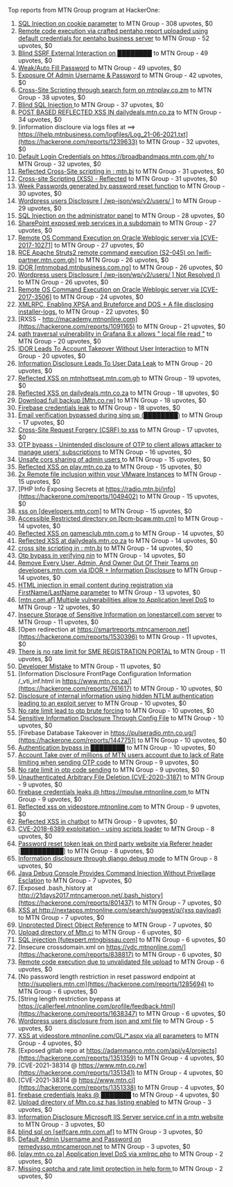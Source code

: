 Top reports from MTN Group program at HackerOne:

1. [ SQL Injection on cookie parameter](https://hackerone.com/reports/761304) to MTN Group - 308 upvotes, $0
2. [Remote code execution via crafted pentaho report uploaded using default credentials for pentaho business server](https://hackerone.com/reports/1677047) to MTN Group - 52 upvotes, $0
3. [Blind SSRF External Interaction on ████████](https://hackerone.com/reports/1220688) to MTN Group - 49 upvotes, $0
4. [Weak/Auto Fill Password](https://hackerone.com/reports/817331) to MTN Group - 49 upvotes, $0
5. [Exposure Of Admin Username & Password](https://hackerone.com/reports/1703733) to MTN Group - 42 upvotes, $0
6. [Cross-Site Scripting through search form on mtnplay.co.zm](https://hackerone.com/reports/761573) to MTN Group - 38 upvotes, $0
7. [Blind SQL Injection ](https://hackerone.com/reports/1069531) to MTN Group - 37 upvotes, $0
8. [POST BASED REFLECTED XSS IN dailydeals.mtn.co.za](https://hackerone.com/reports/1451394) to MTN Group - 34 upvotes, $0
9. [information discloure via logs files at ==\> https://ihelp.mtnbusiness.com/logfiles/Log_21-06-2021.txt](https://hackerone.com/reports/1239633) to MTN Group - 32 upvotes, $0
10. [Default Login Credentials on https://broadbandmaps.mtn.com.gh/ ](https://hackerone.com/reports/1297480) to MTN Group - 32 upvotes, $0
11. [Reflected Cross-Site scripting in : mtn.bj](https://hackerone.com/reports/1264832) to MTN Group - 31 upvotes, $0
12. [Cross-site Scripting (XSS) - Reflected](https://hackerone.com/reports/1183336) to MTN Group - 31 upvotes, $0
13. [Week Passwords generated by password reset function](https://hackerone.com/reports/765031) to MTN Group - 30 upvotes, $0
14. [Wordpress users Disclosure [ /wp-json/wp/v2/users/ ]](https://hackerone.com/reports/1735586) to MTN Group - 29 upvotes, $0
15. [SQL Injection on the administrator panel](https://hackerone.com/reports/865436) to MTN Group - 28 upvotes, $0
16. [SharePoint exposed web services in a  subdomain](https://hackerone.com/reports/761158) to MTN Group - 27 upvotes, $0
17. [Remote OS Command Execution on Oracle Weblogic server via [CVE-2017-10271]](https://hackerone.com/reports/810755) to MTN Group - 27 upvotes, $0
18. [RCE Apache Struts2 remote command execution (S2-045) on [wifi-partner.mtn.com.gh]](https://hackerone.com/reports/1070532) to MTN Group - 26 upvotes, $0
19. [IDOR  [mtnmobad.mtnbusiness.com.ng]](https://hackerone.com/reports/1698006) to MTN Group - 26 upvotes, $0
20. [Wordpress users Disclosure [ /wp-json/wp/v2/users/ ]  Not Resolved () ](https://hackerone.com/reports/1784999) to MTN Group - 26 upvotes, $0
21. [Remote OS Command Execution on Oracle Weblogic server via [CVE-2017-3506]](https://hackerone.com/reports/810778) to MTN Group - 24 upvotes, $0
22. [XMLRPC, Enabling XPSA and Bruteforce and DOS + A file disclosing installer-logs.](https://hackerone.com/reports/865875) to MTN Group - 22 upvotes, $0
23. [RXSS - http://macademy.mtnonline.com](https://hackerone.com/reports/1091165) to MTN Group - 21 upvotes, $0
24. [path traversal vulnerability in Grafana 8.x allows " local file read "](https://hackerone.com/reports/1427086) to MTN Group - 20 upvotes, $0
25. [IDOR Leads To Account Takeover Without User Interaction](https://hackerone.com/reports/1272478) to MTN Group - 20 upvotes, $0
26. [Information Disclosure Leads To User Data Leak](https://hackerone.com/reports/1541660) to MTN Group - 20 upvotes, $0
27. [Reflected XSS on mtnhottseat.mtn.com.gh](https://hackerone.com/reports/1069527) to MTN Group - 19 upvotes, $0
28. [Reflected XSS on dailydeals.mtn.co.za](https://hackerone.com/reports/1212235) to MTN Group - 18 upvotes, $0
29. [Download full backup  [Mtn.co.rw]](https://hackerone.com/reports/1516520) to MTN Group - 18 upvotes, $0
30. [Firebase credentials leak](https://hackerone.com/reports/1691888) to MTN Group - 18 upvotes, $0
31. [Email verification bypassed during sing up (████████)](https://hackerone.com/reports/1182016) to MTN Group - 17 upvotes, $0
32. [Cross-Site Request Forgery (CSRF) to xss](https://hackerone.com/reports/1183241) to MTN Group - 17 upvotes, $0
33. [OTP bypass - Unintended disclosure of OTP to client allows attacker to manage users' subscriptions](https://hackerone.com/reports/777957) to MTN Group - 16 upvotes, $0
34. [Unsafe cors sharing of admin users ](https://hackerone.com/reports/772744) to MTN Group - 15 upvotes, $0
35. [Reflected XSS on play.mtn.co.za](https://hackerone.com/reports/1061199) to MTN Group - 15 upvotes, $0
36. [2x Remote file inclusion within your VMware Instances](https://hackerone.com/reports/1069105) to MTN Group - 15 upvotes, $0
37. [PHP Info Exposing Secrets at https://radio.mtn.bj/info](https://hackerone.com/reports/1049402) to MTN Group - 15 upvotes, $0
38. [xss on [developers.mtn.com]](https://hackerone.com/reports/924851) to MTN Group - 15 upvotes, $0
39. [Accessible Restricted directory on [bcm-bcaw.mtn.cm]](https://hackerone.com/reports/789388) to MTN Group - 14 upvotes, $0
40. [Reflected XSS on gamesclub.mtn.com.g](https://hackerone.com/reports/1069528) to MTN Group - 14 upvotes, $0
41. [Reflected XSS at dailydeals.mtn.co.za](https://hackerone.com/reports/1210921) to MTN Group - 14 upvotes, $0
42. [cross site scripting in : mtn.bj](https://hackerone.com/reports/1264834) to MTN Group - 14 upvotes, $0
43. [Otp  bypass in verifying nin](https://hackerone.com/reports/1314172) to MTN Group - 14 upvotes, $0
44. [Remove Every User, Admin, And Owner Out Of Their Teams on developers.mtn.com via IDOR + Information Disclosure](https://hackerone.com/reports/1448550) to MTN Group - 14 upvotes, $0
45. [HTML injection in email content during registration via FirstName/LastName parameter](https://hackerone.com/reports/1256496) to MTN Group - 13 upvotes, $0
46. [[mtn.com.af] Multiple vulnerabilities allow to Application level DoS](https://hackerone.com/reports/946578) to MTN Group - 12 upvotes, $0
47. [Insecure Storage of Sensitive Information on lonestarcell.com server](https://hackerone.com/reports/1482830) to MTN Group - 11 upvotes, $0
48. [Open redirection at https://smartreports.mtncameroon.net](https://hackerone.com/reports/1530396) to MTN Group - 11 upvotes, $0
49. [There is no rate limit for SME REGISTRATION PORTAL](https://hackerone.com/reports/1305766) to MTN Group - 11 upvotes, $0
50. [Developer Mistake](https://hackerone.com/reports/1058135) to MTN Group - 11 upvotes, $0
51. [Information Disclosure FrontPage Configuration Information /_vti_inf.html in https://www.mtn.co.za/](https://hackerone.com/reports/761617) to MTN Group - 10 upvotes, $0
52. [Disclosure of internal information using hidden NTLM authentication leading to an exploit server](https://hackerone.com/reports/853284) to MTN Group - 10 upvotes, $0
53. [No rate limit lead to otp brute forcing](https://hackerone.com/reports/1060541) to MTN Group - 10 upvotes, $0
54. [Sensitive Information Disclosure Through Config File](https://hackerone.com/reports/1397788) to MTN Group - 10 upvotes, $0
55. [Firebase Database Takeover in https://pulseradio.mtn.co.ug/](https://hackerone.com/reports/1447751) to MTN Group - 10 upvotes, $0
56. [Authentication bypass in ████████](https://hackerone.com/reports/1747146) to MTN Group - 10 upvotes, $0
57. [Account Take over of millions of  MTN users account due to lack of Rate limiting when sending OTP code](https://hackerone.com/reports/761000) to MTN Group - 9 upvotes, $0
58. [No rate limit in otp code sending](https://hackerone.com/reports/1060518) to MTN Group - 9 upvotes, $0
59. [Unauthenticated Arbitrary File Deletion (CVE-2020-3187)](https://hackerone.com/reports/1056611) to MTN Group - 9 upvotes, $0
60. [firebase credentials leaks @ https://mpulse.mtnonline.com ](https://hackerone.com/reports/1351329) to MTN Group - 9 upvotes, $0
61. [Reflected xss on videostore.mtnonline.com](https://hackerone.com/reports/1646248) to MTN Group - 9 upvotes, $0
62. [Reflected XSS in chatbot](https://hackerone.com/reports/1735622) to MTN Group - 9 upvotes, $0
63. [CVE-2018-6389 exploitation - using scripts loader](https://hackerone.com/reports/925425) to MTN Group - 8 upvotes, $0
64. [Password reset token leak on third party website via Referer header [██████████]](https://hackerone.com/reports/1320242) to MTN Group - 8 upvotes, $0
65. [Information disclosure through django debug mode](https://hackerone.com/reports/1434276) to MTN Group - 8 upvotes, $0
66. [Java Debug Console Provides Command Injection Without Privellage Esclation](https://hackerone.com/reports/767482) to MTN Group - 7 upvotes, $0
67. [Exposed .bash_history at http://21days2017.mtncameroon.net/.bash_history](https://hackerone.com/reports/801437) to MTN Group - 7 upvotes, $0
68. [XSS at http://nextapps.mtnonline.com/search/suggest/q/{xss payload}](https://hackerone.com/reports/1244722) to MTN Group - 7 upvotes, $0
69. [Unprotected Direct Object Reference](https://hackerone.com/reports/1536936) to MTN Group - 7 upvotes, $0
70. [Upload directory of Mtn.ci](https://hackerone.com/reports/762118) to MTN Group - 6 upvotes, $0
71. [SQL injection [futexpert.mtngbissau.com]](https://hackerone.com/reports/924855) to MTN Group - 6 upvotes, $0
72. [Insecure crossdomain.xml on https://vdc.mtnonline.com/](https://hackerone.com/reports/838817) to MTN Group - 6 upvotes, $0
73. [Remote code execution due to unvalidated file upload](https://hackerone.com/reports/1164452) to MTN Group - 6 upvotes, $0
74. [No password length restriction in reset password endpoint at http://suppliers.mtn.cm](https://hackerone.com/reports/1285694) to MTN Group - 6 upvotes, $0
75. [String length restriction byepass at https://callerfeel.mtnonline.com/profile/feedback.html](https://hackerone.com/reports/1638347) to MTN Group - 6 upvotes, $0
76. [Wordpress users disclosure from json and xml file](https://hackerone.com/reports/1408589) to MTN Group - 5 upvotes, $0
77. [XSS at videostore.mtnonline.com/GL/*.aspx via all parameters](https://hackerone.com/reports/1244731) to MTN Group - 4 upvotes, $0
78. [Exposed gitlab repo at https://adammanco.mtn.com/api/v4/projects](https://hackerone.com/reports/1351359) to MTN Group - 4 upvotes, $0
79. [CVE-2021-38314 @ https://www.mtn.co.rw](https://hackerone.com/reports/1351341) to MTN Group - 4 upvotes, $0
80. [CVE-2021-38314  @ https://www.mtn.ci](https://hackerone.com/reports/1351338) to MTN Group - 4 upvotes, $0
81. [firebase credentials leaks @ ███████](https://hackerone.com/reports/1351326) to MTN Group - 4 upvotes, $0
82. [Upload directory of Mtn.co.sz has listing enabled](https://hackerone.com/reports/760484) to MTN Group - 3 upvotes, $0
83. [Information Disclosure Microsoft IIS Server service.cnf in a mtn website](https://hackerone.com/reports/767066) to MTN Group - 3 upvotes, $0
84. [blind sql on [selfcare.mtn.com.af]](https://hackerone.com/reports/925007) to MTN Group - 3 upvotes, $0
85. [Default Admin Username and Password on remedysso.mtncameroon.net](https://hackerone.com/reports/1397786) to MTN Group - 3 upvotes, $0
86. [[play.mtn.co.za] Application level DoS via xmlrpc.php](https://hackerone.com/reports/925519) to MTN Group - 2 upvotes, $0
87. [Missing captcha and rate limit protection in help form ](https://hackerone.com/reports/1165223) to MTN Group - 2 upvotes, $0
